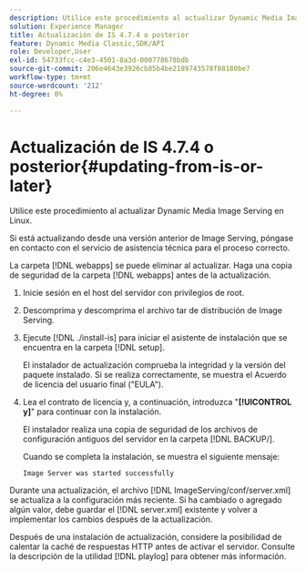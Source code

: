 ```yaml
---
description: Utilice este procedimiento al actualizar Dynamic Media Image Serving en Linux.
solution: Experience Manager
title: Actualización de IS 4.7.4 o posterior
feature: Dynamic Media Classic,SDK/API
role: Developer,User
exl-id: 54733fcc-c4e3-4501-8a3d-000778678bdb
source-git-commit: 206e4643e3926cb85b4be2189743578f88180be7
workflow-type: tm+mt
source-wordcount: '212'
ht-degree: 0%

---
```


# Actualización de IS 4.7.4 o posterior{#updating-from-is-or-later}

Utilice este procedimiento al actualizar Dynamic Media Image Serving en Linux.

Si está actualizando desde una versión anterior de Image Serving, póngase en contacto con el servicio de asistencia técnica para el proceso correcto.

La carpeta [!DNL webapps] se puede eliminar al actualizar. Haga una copia de seguridad de la carpeta [!DNL webapps] antes de la actualización.

1. Inicie sesión en el host del servidor con privilegios de root.
1. Descomprima y descomprima el archivo tar de distribución de Image Serving.
1. Ejecute [!DNL ./install-is] para iniciar el asistente de instalación que se encuentra en la carpeta [!DNL setup].

   El instalador de actualización comprueba la integridad y la versión del paquete instalado. Si se realiza correctamente, se muestra el Acuerdo de licencia del usuario final (&quot;EULA&quot;).
1. Lea el contrato de licencia y, a continuación, introduzca &quot;**[!UICONTROL y]**&quot; para continuar con la instalación.

   El instalador realiza una copia de seguridad de los archivos de configuración antiguos del servidor en la carpeta [!DNL BACKUP/].

   Cuando se completa la instalación, se muestra el siguiente mensaje:

   `Image Server was started successfully`

Durante una actualización, el archivo [!DNL ImageServing/conf/server.xml] se actualiza a la configuración más reciente. Si ha cambiado o agregado algún valor, debe guardar el [!DNL server.xml] existente y volver a implementar los cambios después de la actualización.

Después de una instalación de actualización, considere la posibilidad de calentar la caché de respuestas HTTP antes de activar el servidor. Consulte la descripción de la utilidad [!DNL playlog] para obtener más información.
